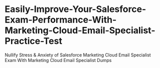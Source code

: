 # Easily-Improve-Your-Salesforce-Exam-Performance-With-Marketing-Cloud-Email-Specialist-Practice-Test
Nullify Stress &amp; Anxiety of Salesforce Marketing Cloud Email Specialist Exam With Marketing Cloud Email Specialist Dumps

